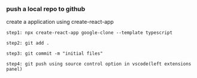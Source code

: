 ### push a local repo to github

create a application using create-react-app

```
step1: npx create-react-app google-clone --template typescript

step2: git add .

step3: git commit -m "initial files"

step4: git push using source control option in vscode(left extensions panel)
```
